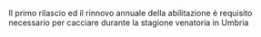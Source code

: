 Il primo rilascio ed il rinnovo annuale della abilitazione è requisito necessario per cacciare durante la stagione venatoria in Umbria
